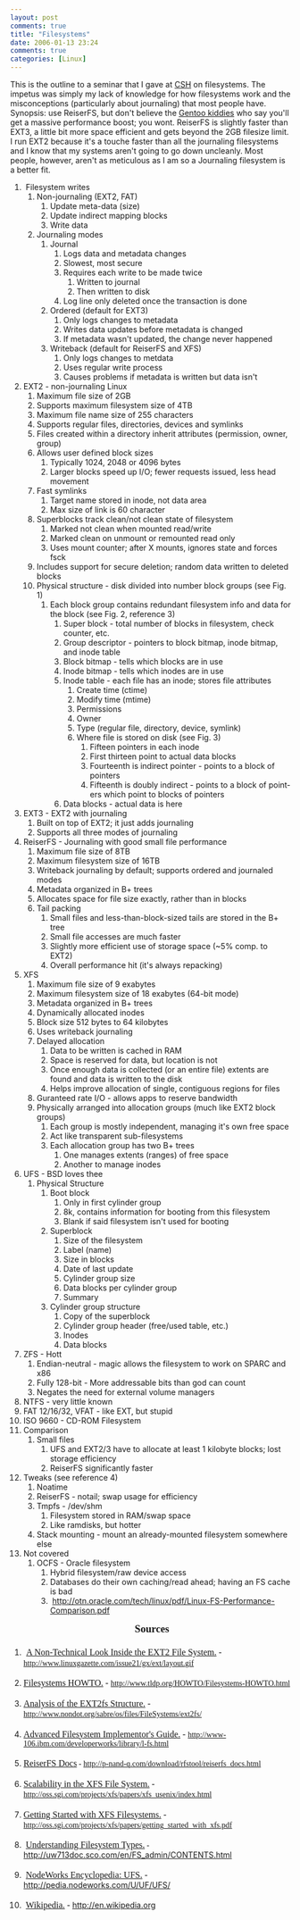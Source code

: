 ```yaml
---
layout: post
comments: true
title: "Filesystems"
date: 2006-01-13 23:24
comments: true
categories: [Linux]
---
```

<p>This is the outline to a seminar that I gave at <a href="http://www.csh.rit.edu">CSH</a> on filesystems.  The impetus was simply my lack of knowledge for how filesystems work and the misconceptions (particularly about journaling) that most people have.  Synopsis: use ReiserFS, but don't believe the <a href="http://funroll-loops.org">Gentoo kiddies</a> who say you'll get a massive performance boost; you wont.  ReiserFS is slightly faster than EXT3, a little bit more space efficient and gets beyond the 2GB filesize limit.  I run EXT2 because  it's a touche faster than all the journaling filesystems and I know that my systems aren't going to go down uncleanly.  Most people, however, aren't as meticulous as I am so a Journaling filesystem is a better fit.

   <ol>
    <li dir="ltr" style="text-align:left">&#xA0;<span lang="en-US">Filesystem writes</span>
     <ol>
      <li dir="ltr" style="text-align:left"><span lang="en-US">	Non-journaling (EXT2, FAT)</span>
       <ol>
	<li dir="ltr" style="text-align:left"><span lang="en-US">	Update meta-data (size)</span></li>
	<li dir="ltr" style="text-align:left"><span lang="en-US">	Update indirect mapping blocks</span></li>
	<li dir="ltr" style="text-align:left"><span lang="en-US">	Write data</span></li>
       </ol>
      </li>
      <li dir="ltr" style="text-align:left"><span lang="en-US">	Journaling modes</span>
       <ol>
	<li dir="ltr" style="text-align:left"><span lang="en-US">	Journal</span>
	 <ol>
	  <li dir="ltr" style="text-align:left"><span lang="en-US">	Logs data and metadata changes</span></li>
	  <li dir="ltr" style="text-align:left"><span lang="en-US">	Slowest, most secure</span></li>
	  <li dir="ltr" style="text-align:left"><span lang="en-US">	Requires each write to be made twice</span>
	   <ol>
	    <li dir="ltr" style="text-align:left"><span lang="en-US">	Written to journal</span></li>
	    <li dir="ltr" style="text-align:left"><span lang="en-US">	Then written to disk</span></li>
	   </ol>
	  </li>
	  <li dir="ltr" style="text-align:left"><span lang="en-US">	Log line only deleted once the transaction is done</span></li>
	 </ol>
	</li>
	<li dir="ltr" style="text-align:left"><span lang="en-US">	Ordered (default for EXT3)</span>
	 <ol>
	  <li dir="ltr" style="text-align:left"><span lang="en-US">	Only logs changes to metadata</span></li>
	  <li dir="ltr" style="text-align:left"><span lang="en-US">	Writes data updates before metadata is changed</span></li>
	  <li dir="ltr" style="text-align:left"><span lang="en-US">	If metadata wasn't updated, the change never happened</span></li>
	 </ol>
	</li>
	<li dir="ltr" style="text-align:left"><span lang="en-US">	Writeback (default for ReiserFS and XFS)</span>
	 <ol>
	  <li dir="ltr" style="text-align:left"><span lang="en-US">	Only logs changes to metdata</span></li>
	  <li dir="ltr" style="text-align:left"><span lang="en-US">	Uses regular write process</span></li>
	  <li dir="ltr" style="text-align:left"><span lang="en-US">	Causes problems if metadata is written but data isn't</span></li>
	 </ol>
	</li>
       </ol>
      </li>
     </ol>
    </li>
    <li dir="ltr" style="text-align:left"><span lang="en-US">	EXT2 - non-journaling Linux</span>
     <ol>
      <li dir="ltr" style="text-align:left"><span lang="en-US">	Maximum file size of 2GB</span></li>
      <li dir="ltr" style="text-align:left"><span lang="en-US">	Supports maximum filesystem size of 4TB</span></li>
      <li dir="ltr" style="text-align:left"><span lang="en-US">	Maximum file name size of 255 characters</span></li>
      <li dir="ltr" style="text-align:left"><span lang="en-US">	Supports regular files, directories, devices and symlinks</span></li>
      <li dir="ltr" style="text-align:left"><span lang="en-US">	Files created within a directory inherit attributes (permission, owner, group)</span></li>
      <li dir="ltr" style="text-align:left"><span lang="en-US">	Allows user defined block sizes</span>
       <ol>
	<li dir="ltr" style="text-align:left"><span lang="en-US">	Typically 1024, 2048 or 4096 bytes</span></li>
	<li dir="ltr" style="text-align:left"><span lang="en-US">	Larger blocks speed up I/O; fewer requests issued, less head movement</span></li>
       </ol>
      </li>
      <li dir="ltr" style="text-align:left"><span lang="en-US">	Fast symlinks</span>
       <ol>
	<li dir="ltr" style="text-align:left"><span lang="en-US">	Target name stored in inode, not data area</span></li>
	<li dir="ltr" style="text-align:left"><span lang="en-US">	Max size of link is 60 character</span></li>
       </ol>
      </li>
      <li dir="ltr" style="text-align:left"><span lang="en-US">	Superblocks track clean/not clean state of filesystem</span>
       <ol>
	<li dir="ltr" style="text-align:left"><span lang="en-US">	Marked not clean when mounted read/write</span></li>
	<li dir="ltr" style="text-align:left"><span lang="en-US">	Marked clean on unmount or remounted read only</span></li>
	<li dir="ltr" style="text-align:left"><span lang="en-US">	Uses mount counter; after X mounts, ignores state and forces fsck</span></li>
       </ol>
      </li>
      <li dir="ltr" style="text-align:left"><span lang="en-US">	Includes support for secure deletion; random data written to deleted blocks</span></li>
      <li dir="ltr" style="text-align:left"><span lang="en-US">	Physical structure - disk divided into number block groups (see Fig. 1)</span>
       <ol>
	<li dir="ltr" style="text-align:left"><span lang="en-US">	Each block group contains redundant filesystem info and data for the block (see Fig. 2, reference 3)</span>
	 <ol>
	  <li dir="ltr" style="text-align:left"><span lang="en-US">	Super block - total number of blocks in filesystem, check counter, etc.</span></li>
	  <li dir="ltr" style="text-align:left"><span lang="en-US">	Group descriptor - pointers to block bitmap, inode bitmap, and inode table</span></li>
	  <li dir="ltr" style="text-align:left"><span lang="en-US">	Block bitmap - tells which blocks are in use</span></li>
	  <li dir="ltr" style="text-align:left"><span lang="en-US">	Inode bitmap - tells which inodes are in use</span></li>
	  <li dir="ltr" style="text-align:left"><span lang="en-US">	Inode table - each file has an inode; stores file attributes</span>
	   <ol>
	    <li dir="ltr" style="text-align:left"><span lang="en-US">	Create time (ctime)</span></li>
	    <li dir="ltr" style="text-align:left"><span lang="en-US">	Modify time (mtime)</span></li>
	    <li dir="ltr" style="text-align:left"><span lang="en-US">	Permissions</span></li>
	    <li dir="ltr" style="text-align:left"><span lang="en-US">	Owner</span></li>
	    <li dir="ltr" style="text-align:left"><span lang="en-US">	Type (regular file, directory, device, symlink)</span></li>
	    <li dir="ltr" style="text-align:left"><span lang="en-US">	Where file is stored on disk (see Fig. 3)</span>
	     <ol>
	      <li dir="ltr" style="text-align:left"><span lang="en-US">	Fifteen pointers in each inode</span></li>
	      <li dir="ltr" style="text-align:left"><span lang="en-US">	First thirteen point to actual data blocks</span></li>
	      <li dir="ltr" style="text-align:left"><span lang="en-US">	Fourteenth is indirect pointer - points to a block of pointers</span></li>
	      <li dir="ltr" style="text-align:left"><span lang="en-US">	Fifteenth is doubly indirect - points to a block of pointers which point to blocks of pointers</span></li>
	     </ol>
	    </li>
	   </ol>
	  </li>
	  <li dir="ltr" style="text-align:left"><span lang="en-US">	Data blocks - actual data is here</span></li>
	 </ol>
	</li>
       </ol>
      </li>
     </ol>
    </li>
    <li dir="ltr" style="text-align:left"><span lang="en-US">	EXT3 - EXT2 with journaling</span>
     <ol>
      <li dir="ltr" style="text-align:left"><span lang="en-US">	Built on top of EXT2; it just adds journaling</span></li>
      <li dir="ltr" style="text-align:left"><span lang="en-US">	Supports all three modes of journaling</span></li>
     </ol>
    </li>
    <li dir="ltr" style="text-align:left"><span lang="en-US">	ReiserFS - Journaling with good small file performance</span>
     <ol>
      <li dir="ltr" style="text-align:left"><span lang="en-US">	Maximum file size of 8TB</span></li>
      <li dir="ltr" style="text-align:left"><span lang="en-US">	Maximum filesystem size of 16TB</span></li>
      <li dir="ltr" style="text-align:left"><span lang="en-US">	Writeback journaling by default; supports ordered and journaled modes</span></li>
      <li dir="ltr" style="text-align:left"><span lang="en-US">	Metadata organized in B+ trees</span></li>
      <li dir="ltr" style="text-align:left"><span lang="en-US">	Allocates space for file size exactly, rather than in blocks</span></li>
      <li dir="ltr" style="text-align:left"><span lang="en-US">	Tail packing</span>
       <ol>
	<li dir="ltr" style="text-align:left"><span lang="en-US">	Small files and less-than-block-sized tails are stored in the B+ tree</span></li>
	<li dir="ltr" style="text-align:left"><span lang="en-US">	Small file accesses are much faster</span></li>
	<li dir="ltr" style="text-align:left"><span lang="en-US">	Slightly more efficient use of storage space (~5% comp. to EXT2)</span></li>
	<li dir="ltr" style="text-align:left"><span lang="en-US">	Overall performance hit (it's always repacking)</span></li>
       </ol>
      </li>
     </ol>
    </li>
    <li dir="ltr" style="text-align:left"><span lang="en-US">	XFS</span>
     <ol>
      <li dir="ltr" style="text-align:left"><span lang="en-US">	Maximum file size of 9 exabytes</span></li>
      <li dir="ltr" style="text-align:left"><span lang="en-US">	Maximum filesystem size of 18 exabytes (64-bit mode)</span></li>
      <li dir="ltr" style="text-align:left"><span lang="en-US">	Metadata organized in B+ trees</span></li>
      <li dir="ltr" style="text-align:left"><span lang="en-US">	Dynamically allocated inodes</span></li>
      <li dir="ltr" style="text-align:left"><span lang="en-US">	Block size 512 bytes to 64 kilobytes</span></li>
      <li dir="ltr" style="text-align:left"><span lang="en-US">	Uses writeback journaling</span></li>
      <li dir="ltr" style="text-align:left"><span lang="en-US">	Delayed allocation</span>
       <ol>
	<li dir="ltr" style="text-align:left"><span lang="en-US">	Data to be written is cached in RAM</span></li>
	<li dir="ltr" style="text-align:left"><span lang="en-US">	Space is reserved for data, but location is not</span></li>
	<li dir="ltr" style="text-align:left"><span lang="en-US">	Once enough data is collected (or an entire file) extents are found and data is written to the disk</span></li>
	<li dir="ltr" style="text-align:left"><span lang="en-US">	Helps improve allocation of single, contiguous regions for files</span></li>
       </ol>
      </li>
      <li dir="ltr" style="text-align:left"><span lang="en-US">	Guranteed rate I/O - allows apps to reserve bandwidth</span></li>
      <li dir="ltr" style="text-align:left"><span lang="en-US">	Physically arranged into allocation groups (much like EXT2 block groups)</span>
       <ol>
	<li dir="ltr" style="text-align:left"><span lang="en-US">	Each group is mostly independent, managing it's own free space</span></li>
	<li dir="ltr" style="text-align:left"><span lang="en-US">	Act like transparent sub-filesystems</span></li>
	<li dir="ltr" style="text-align:left"><span lang="en-US">	Each allocation group has two B+ trees</span>
	 <ol>
	  <li dir="ltr" style="text-align:left"><span lang="en-US">	One manages extents (ranges) of free space</span></li>
	  <li dir="ltr" style="text-align:left"><span lang="en-US">	Another to manage inodes</span></li>
	 </ol>
	</li>
       </ol>
      </li>
     </ol>
    </li>
    <li dir="ltr" style="text-align:left"><span lang="en-US">	UFS - BSD loves thee</span>
     <ol>
      <li dir="ltr" style="text-align:left"><span lang="en-US">	Physical Structure</span>
       <ol>
	<li dir="ltr" style="text-align:left"><span lang="en-US">	Boot block</span>
	 <ol>
	  <li dir="ltr" style="text-align:left"><span lang="en-US">	Only in first cylinder group</span></li>
	  <li dir="ltr" style="text-align:left"><span lang="en-US">	8k, contains information for booting from this filesystem</span></li>
	  <li dir="ltr" style="text-align:left"><span lang="en-US">	Blank if said filesystem isn't used for booting</span></li>
	 </ol>
	</li>
	<li dir="ltr" style="text-align:left"><span lang="en-US">	Superblock</span>
	 <ol>
	  <li dir="ltr" style="text-align:left"><span lang="en-US">	Size of the filesystem</span></li>
	  <li dir="ltr" style="text-align:left"><span lang="en-US">	Label (name)</span></li>
	  <li dir="ltr" style="text-align:left"><span lang="en-US">	Size in blocks</span></li>
	  <li dir="ltr" style="text-align:left"><span lang="en-US">	Date of last update</span></li>
	  <li dir="ltr" style="text-align:left"><span lang="en-US">	Cylinder group size</span></li>
	  <li dir="ltr" style="text-align:left"><span lang="en-US">	Data blocks per cylinder group</span></li>
	  <li dir="ltr" style="text-align:left"><span lang="en-US">	Summary</span></li>
	 </ol>
	</li>
	<li dir="ltr" style="text-align:left"><span lang="en-US">	Cylinder group structure</span>
	 <ol>
	  <li dir="ltr" style="text-align:left"><span lang="en-US">	Copy of the superblock</span></li>
	  <li dir="ltr" style="text-align:left"><span lang="en-US">	Cylinder group header (free/used table, etc.)</span></li>
	  <li dir="ltr" style="text-align:left"><span lang="en-US">	Inodes</span></li>
	  <li dir="ltr" style="text-align:left"><span lang="en-US">	Data blocks</span></li>
	 </ol>
	</li>
       </ol>
      </li>
     </ol>
    </li>
    <li dir="ltr" style="text-align:left"><span lang="en-US">	ZFS - Hott</span>
     <ol>
      <li dir="ltr" style="text-align:left"><span lang="en-US">	Endian-neutral - magic allows the filesystem to work on SPARC and x86</span></li>
      <li dir="ltr" style="text-align:left"><span lang="en-US">	Fully 128-bit - More addressable bits than god can count</span></li>
      <li dir="ltr" style="text-align:left"><span lang="en-US">	Negates the need for external volume managers</span></li>
     </ol>
    </li>
    <li dir="ltr" style="text-align:left"><span lang="en-US">	NTFS - very little known</span></li>
    <li dir="ltr" style="text-align:left"><span lang="en-US">	FAT 12/16/32, VFAT - like EXT, but stupid</span></li>
    <li dir="ltr" style="text-align:left"><span lang="en-US">	ISO 9660 - CD-ROM Filesystem</span></li>
    <li dir="ltr" style="text-align:left"><span lang="en-US">	Comparison</span>
     <ol>
      <li dir="ltr" style="text-align:left"><span lang="en-US">	Small files</span>
       <ol>
	<li dir="ltr" style="text-align:left"><span lang="en-US">	UFS and EXT2/3 have to allocate at least 1 kilobyte blocks; lost storage efficiency</span></li>
	<li dir="ltr" style="text-align:left"><span lang="en-US">	ReiserFS significantly faster</span></li>
       </ol>
      </li>
     </ol>
    </li>
    <li dir="ltr" style="text-align:left"><span lang="en-US">	Tweaks (see reference 4)</span>
     <ol>
      <li dir="ltr" style="text-align:left"><span lang="en-US">	Noatime</span></li>
      <li dir="ltr" style="text-align:left"><span lang="en-US">	ReiserFS - notail; swap usage for efficiency</span></li>
      <li dir="ltr" style="text-align:left"><span lang="en-US">	Tmpfs - /dev/shm</span>
       <ol>
	<li dir="ltr" style="text-align:left"><span lang="en-US">	Filesystem stored in RAM/swap space</span></li>
	<li dir="ltr" style="text-align:left"><span lang="en-US">	Like ramdisks, but hotter</span></li>
       </ol>
      </li>
      <li dir="ltr" style="text-align:left"><span lang="en-US">	Stack mounting - mount an already-mounted filesystem somewhere else</span></li>
     </ol>
    </li>
    <li dir="ltr" style="text-align:left"><span lang="en-US">	Not covered</span>
     <ol>
      <li dir="ltr" style="text-align:left"><span lang="en-US">	OCFS - Oracle filesystem</span>
       <ol>
	<li dir="ltr" style="text-align:left"><span lang="en-US">	Hybrid filesystem/raw device access</span></li>
	<li dir="ltr" style="text-align:left"><span lang="en-US">	Databases do their own caching/read ahead; having an FS cache is bad</span></li>
	<li dir="ltr" style="text-align:left"><span lang="en-US">&#xA0;</span><a href="http://otn.oracle.com/tech/linux/pdf/Linux-FS-Performance-Comparison.pdf"><span lang="en-US">http://otn.oracle.com/tech/linux/pdf/Linux-FS-Performance-Comparison.pdf</span></a></li>
       </ol>
      </li>
     </ol>
    </li>
   </ol>
   </p><p class="ww-preformatted_text" dir="ltr" style="text-align:center;margin-bottom:14pt"><span lang="en-US">&#xA0;</span><span style="font-weight:bold;font-size:14pt;font-family:'Times New Roman'" lang="en-US">Sources</span></p>
   <ol>
    <li class="ww-preformatted_text" dir="ltr" style="text-align:left;margin-bottom:14pt"><span style="font-weight:bold;font-size:14pt;font-family:'Times New Roman'" lang="en-US">&#xA0;</span><span style="font-size:12pt;font-family:'Times New Roman';text-decoration:underline" lang="en-US">A Non-Technical Look Inside the EXT2 File System.</span><span style="font-size:12pt;font-family:'Times New Roman'" lang="en-US"> - </span><a href="http://www.linuxgazette.com/issue21/gx/ext/layout.gif"><span style="font-family:'Times New Roman'" lang="en-US">http://www.linuxgazette.com/issue21/gx/ext/layout.gif</span></a></li>
    <li class="ww-preformatted_text" dir="ltr" style="text-align:left;margin-bottom:14pt"><span style="font-size:12pt;font-family:'Times New Roman';text-decoration:underline" lang="en-US">	Filesystems HOWTO.</span><a name="_Hlt496279260"><span style="font-size:12pt;font-family:'Times New Roman'" lang="en-US"> - </span></a><a href="http://www.tldp.org/HOWTO/Filesystems-HOWTO.html"><span style="font-family:'Times New Roman'" lang="en-US">http://www.tldp.org/HOWTO/Filesystems-HOWTO.html</span></a></li>
    <li class="ww-preformatted_text" dir="ltr" style="text-align:left;margin-bottom:14pt"><span style="font-size:12pt;font-family:'Times New Roman';text-decoration:underline" lang="en-US">	Analysis of the EXT2fs Structure.</span><span style="font-size:12pt;font-family:'Times New Roman'" lang="en-US"> - </span><a href="http://www.nondot.org/sabre/os/files/FileSystems/ext2fs/"><span style="font-family:'Times New Roman'" lang="en-US">http://www.nondot.org/sabre/os/files/FileSystems/ext2fs/</span></a></li>
    <li class="ww-preformatted_text" dir="ltr" style="text-align:left;margin-bottom:14pt"><span style="font-size:12pt;font-family:'Times New Roman';text-decoration:underline" lang="en-US">	Advanced Filesystem Implementor's Guide.</span><span style="font-size:12pt;font-family:'Times New Roman'" lang="en-US"> - </span><span style="font-size:12pt;font-family:'Times New Roman';text-decoration:underline" lang="en-US"></span><a href="http://www-106.ibm.com/developerworks/library/l-fs.html"><span style="font-family:'Times New Roman'" lang="en-US">http://www-106.ibm.com/developerworks/library/l-fs.html</span></a></li>
    <li class="ww-preformatted_text" dir="ltr" style="text-align:left;margin-bottom:14pt"><span style="font-size:12pt;font-family:'Times New Roman';text-decoration:underline" lang="en-US">	ReiserFS Docs</span><span style="font-family:'Times New Roman'" lang="en-US"> - </span><a href="http://p-nand-q.com/download/rfstool/reiserfs_docs.html"><span style="font-family:'Times New Roman'" lang="en-US">http://p-nand-q.com/download/rfstool/reiserfs_docs.html</span></a></li>
    <li class="ww-preformatted_text" dir="ltr" style="text-align:left;margin-bottom:14pt"><span style="font-size:12pt;font-family:'Times New Roman';text-decoration:underline" lang="en-US">	Scalability in the XFS File System.</span><span style="font-size:12pt;font-family:'Times New Roman'" lang="en-US"> - </span><a href="http://oss.sgi.com/projects/xfs/papers/xfs_usenix/index.html"><span style="font-family:'Times New Roman'" lang="en-US">http://oss.sgi.com/projects/xfs/papers/xfs_usenix/index.html</span></a></li>
    <li class="ww-preformatted_text" dir="ltr" style="text-align:left;margin-bottom:14pt"><span style="font-size:12pt;font-family:'Times New Roman';text-decoration:underline" lang="en-US">	Getting Started with XFS Filesystems.</span><span style="font-size:12pt;font-family:'Times New Roman'" lang="en-US"> - </span><a href="http://oss.sgi.com/projects/xfs/papers/getting_started_with_xfs.pdf"><span style="font-family:'Times New Roman'" lang="en-US">http://oss.sgi.com/projects/xfs/papers/getting_started_with_xfs.pdf</span></a></li>
    <li class="ww-preformatted_text" dir="ltr" style="text-align:left;margin-bottom:14pt"><span style="font-size:12pt;font-family:'Times New Roman'" lang="en-US">&#xA0;</span><span style="font-size:12pt;font-family:'Times New Roman';text-decoration:underline" lang="en-US">Understanding Filesystem Types.</span><span style="font-family:'Times New Roman'" lang="en-US">	- </span><a href="http://uw713doc.sco.com/en/FS_admin/CONTENTS.html"><span lang="en-US">http://uw713doc.sco.com/en/FS_admin/CONTENTS.html</span></a></li>
    <li class="ww-preformatted_text" dir="ltr" style="text-align:left;margin-bottom:14pt"><span style="font-size:12pt;font-family:'Times New Roman'" lang="en-US">&#xA0;</span><span style="font-size:12pt;font-family:'Times New Roman';text-decoration:underline" lang="en-US">NodeWorks Encyclopedia: UFS.</span><span style="font-size:12pt;font-family:'Times New Roman'" lang="en-US"> - </span><a href="http://pedia.nodeworks.com/U/UF/UFS/"><span lang="en-US">http://pedia.nodeworks.com/U/UF/UFS/</span></a></li>
    <li class="ww-preformatted_text" dir="ltr" style="text-align:left;margin-bottom:14pt"><span style="font-size:12pt;font-family:'Times New Roman'" lang="en-US">&#xA0;</span><span style="font-size:12pt;font-family:'Times New Roman';text-decoration:underline" lang="en-US">Wikipedia.</span><span style="font-size:12pt;font-family:'Times New Roman'" lang="en-US"> - </span><a name="_Hlt496294964"><span style="font-size:12pt;font-family:'Times New Roman'" lang="en-US"></span></a><a href="http://en.wikipedia.org"><span lang="en-US">http://en.wikipedia.org</span></a></li>
   </ol>
